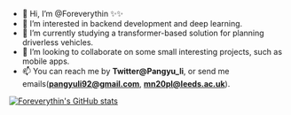 - 👋 Hi, I’m @Foreverythin ✨✨
- 👀 I’m interested in backend development and deep learning.
- 🌱 I’m currently studying a transformer-based solution for planning driverless vehicles.
- 💞️ I’m looking to collaborate on some small interesting projects, such as mobile apps.
- 📫 You can reach me by **Twitter@Pangyu_li**, or send me emails(**pangyuli92@gmail.com**, **mn20pl@leeds.ac.uk**).

[![Foreverythin's GitHub stats](https://github-readme-stats.vercel.app/api?username=Foreverythin)](https://github.com/anuraghazra/github-readme-stats&show_icons=true&theme=radical)
